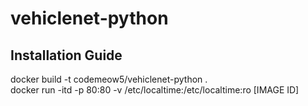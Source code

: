 # vehiclenet-python

## Installation Guide

docker build -t codemeow5/vehiclenet-python .  
docker run -itd -p 80:80 -v /etc/localtime:/etc/localtime:ro [IMAGE ID]
